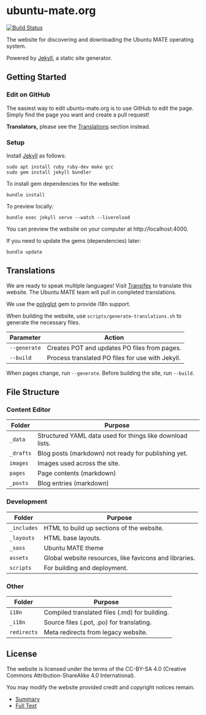 # ubuntu-mate.org

[![Build Status](https://travis-ci.org/ubuntu-mate/ubuntu-mate.org.svg?branch=master)](https://travis-ci.org/ubuntu-mate/ubuntu-mate.org)

The website for discovering and downloading the Ubuntu MATE operating system.

Powered by [Jekyll](https://jekyllrb.com/), a static site generator.

## Getting Started

### Edit on GitHub

The easiest way to edit ubuntu-mate.org is to use GitHub to edit the page.
Simply find the page you want and create a pull request!

**Translators,** please see the [Translations](#Translations) section instead.

### Setup

Install [Jekyll](https://jekyllrb.com) as follows:

    sudo apt install ruby ruby-dev make gcc
    sudo gem install jekyll bundler

To install gem dependencies for the website:

    bundle install

To preview locally:

    bundle exec jekyll serve --watch --livereload

You can preview the website on your computer at http://localhost:4000.

If you need to update the gems (dependencies) later:

    bundle update


## Translations

We are ready to speak multiple languages! Visit
[Transifex](https://www.transifex.com/ubuntu-mate/ubuntu-mate.org/)
to translate this website. The Ubuntu MATE team will pull in completed translations.

We use the [polyglot](https://github.com/untra/polyglot) gem to provide i18n support.

When building the website, use `scripts/generate-translations.sh` to generate
the necessary files.

| Parameter             | Action                                            |
|-----------------------|---------------------------------------------------|
| `--generate`          | Creates POT and updates PO files from pages.
| `--build`             | Process translated PO files for use with Jekyll.

When pages change, run `--generate`. Before building the site, run `--build`.


## File Structure

### Content Editor

| Folder            | Purpose
|-------------------|-------------------------------------------------------|
| `_data`           | Structured YAML data used for things like download lists.
| `_drafts`         | Blog posts (markdown) not ready for publishing yet.
| `images`          | Images used across the site.
| `pages`           | Page contents (markdown)
| `_posts`          | Blog entries (markdown)

### Development

| Folder            | Purpose
|-------------------|-------------------------------------------------------|
| `_includes`       | HTML to build up sections of the website.
| `_layouts`        | HTML base layouts.
| `_sass`           | Ubuntu MATE theme
| `assets`          | Global website resources, like favicons and libraries.
| `scripts`         | For building and deployment.

### Other

| Folder            | Purpose
|-------------------|------------------------------------------------------|
| `i18n`            | Compiled translated files (.md) for building.
| `_i18n`           | Source files (.pot, .po) for translating.
| `redirects`       | Meta redirects from legacy website.


## License

The website is licensed under the terms of the CC-BY-SA 4.0
(Creative Commons Attribution-ShareAlike 4.0 International).

You may modify the website provided credit and copyright notices remain.

* [Summary](https://creativecommons.org/licenses/by-sa/4.0/)
* [Full Text](https://creativecommons.org/licenses/by-sa/4.0/legalcode)


